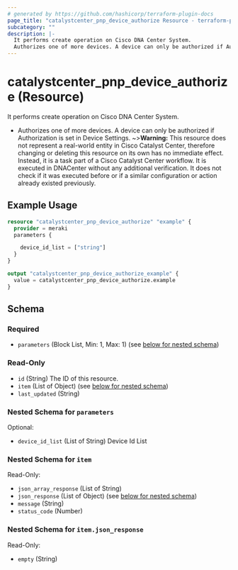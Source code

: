 ```yaml
---
# generated by https://github.com/hashicorp/terraform-plugin-docs
page_title: "catalystcenter_pnp_device_authorize Resource - terraform-provider-catalystcenter"
subcategory: ""
description: |-
  It performs create operation on Cisco DNA Center System.
  Authorizes one of more devices. A device can only be authorized if Authorization is set in Device Settings.
---
```


# catalystcenter_pnp_device_authorize (Resource)

It performs create operation on Cisco DNA Center System.

- Authorizes one of more devices. A device can only be authorized if Authorization is set in Device Settings.
~>**Warning:**
This resource does not represent a real-world entity in Cisco Catalyst Center, therefore changing or deleting this resource on its own has no immediate effect.
Instead, it is a task part of a Cisco Catalyst Center workflow. It is executed in DNACenter without any additional verification. It does not check if it was executed before or if a similar configuration or action already existed previously.

## Example Usage

```terraform
resource "catalystcenter_pnp_device_authorize" "example" {
  provider = meraki
  parameters {

    device_id_list = ["string"]
  }
}

output "catalystcenter_pnp_device_authorize_example" {
  value = catalystcenter_pnp_device_authorize.example
}
```

<!-- schema generated by tfplugindocs -->
## Schema

### Required

- `parameters` (Block List, Min: 1, Max: 1) (see [below for nested schema](#nestedblock--parameters))

### Read-Only

- `id` (String) The ID of this resource.
- `item` (List of Object) (see [below for nested schema](#nestedatt--item))
- `last_updated` (String)

<a id="nestedblock--parameters"></a>
### Nested Schema for `parameters`

Optional:

- `device_id_list` (List of String) Device Id List


<a id="nestedatt--item"></a>
### Nested Schema for `item`

Read-Only:

- `json_array_response` (List of String)
- `json_response` (List of Object) (see [below for nested schema](#nestedobjatt--item--json_response))
- `message` (String)
- `status_code` (Number)

<a id="nestedobjatt--item--json_response"></a>
### Nested Schema for `item.json_response`

Read-Only:

- `empty` (String)
